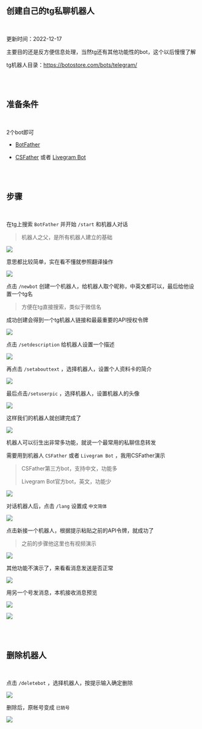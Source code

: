 ## 创建自己的tg私聊机器人

</br>

更新时间：2022-12-17

主要目的还是反方便信息处理，当然tg还有其他功能性的bot，这个以后慢慢了解

tg机器人目录：https://botostore.com/bots/telegram/

</br>
</br>

## 准备条件

</br>

2个bot即可

* [BotFather](https://t.me/BotFather)

* [CSFather](https://t.me/CSFatherBot) 或者 [Livegram Bot](https://t.me/LivegramBot)

</br>
</br>


## 步骤

</br>

在tg上搜索 `BotFather` 并开始 `/start` 和机器人对话

> 机器人之父，是所有机器人建立的基础

![](https://ghproxy.com/https://raw.githubusercontent.com/Yiov/notes/main/tgbot/tgbot-01.png)

意思都比较简单，实在看不懂就参照翻译操作

![](https://ghproxy.com/https://raw.githubusercontent.com/Yiov/notes/main/tgbot/tgbot-02.png)


点击 `/newbot` 创建一个机器人，给机器人取个昵称，中英文都可以，最后给他设置一个tg名

> 方便在tg直接搜索，类似于微信名

成功创建会得到一个tg机器人链接和最最重要的API授权令牌

![](https://ghproxy.com/https://raw.githubusercontent.com/Yiov/notes/main/tgbot/tgbot-03.png)

点击 `/setdescription` 给机器人设置一个描述

![](https://ghproxy.com/https://raw.githubusercontent.com/Yiov/notes/main/tgbot/tgbot-04.png)

再点击 `/setabouttext` ，选择机器人，设置个人资料卡的简介

![](https://ghproxy.com/https://raw.githubusercontent.com/Yiov/notes/main/tgbot/tgbot-05.png)

最后点击`/setuserpic` ，选择机器人，设置机器人的头像

![](https://ghproxy.com/https://raw.githubusercontent.com/Yiov/notes/main/tgbot/tgbot-06.png)


这样我们的机器人就创建完成了

![](https://ghproxy.com/https://raw.githubusercontent.com/Yiov/notes/main/tgbot/tgbot-07.png)


机器人可以衍生出非常多功能，就说一个最常用的私聊信息转发

需要用到机器人 `CSFather` 或者 `Livegram Bot` ，我用CSFather演示

> CSFather第三方bot，支持中文，功能多
> 
> Livegram Bot官方bot，英文，功能少

![](https://ghproxy.com/https://raw.githubusercontent.com/Yiov/notes/main/tgbot/tgbot-08.png)

对话机器人后，点击 `/lang` 设置成 `中文简体`

![](https://ghproxy.com/https://raw.githubusercontent.com/Yiov/notes/main/tgbot/tgbot-09.png)

点击新接一个机器人，根据提示粘贴之前的API令牌，就成功了

> 之前的步骤他这里也有视频演示

![](https://ghproxy.com/https://raw.githubusercontent.com/Yiov/notes/main/tgbot/tgbot-10.png)


其他功能不演示了，来看看消息发送是否正常

![](https://ghproxy.com/https://raw.githubusercontent.com/Yiov/notes/main/tgbot/tgbot-11.png)

用另一个号发消息，本机接收消息预览

![](https://ghproxy.com/https://raw.githubusercontent.com/Yiov/notes/main/tgbot/tgbot-12.png)

![](https://ghproxy.com/https://raw.githubusercontent.com/Yiov/notes/main/tgbot/tgbot-13.png)

</br>
</br>



## 删除机器人

</br>

点击 `/deletebot` ，选择机器人，按提示输入确定删除

![](https://ghproxy.com/https://raw.githubusercontent.com/Yiov/notes/main/tgbot/tgbot-14.png)

删除后，原帐号变成 `已销号`

![](https://ghproxy.com/https://raw.githubusercontent.com/Yiov/notes/main/tgbot/tgbot-15.png)










